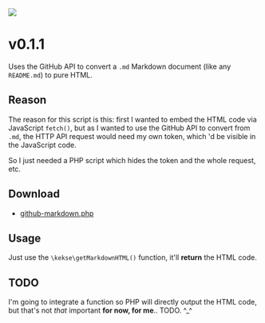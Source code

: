 <img src="https://kekse.biz/php/count.php?draw&override=github:github-markdown&text=v4&draw" />

# v**0.1.1**
Uses the GitHub API to convert a `.md` Markdown document (like any `README.md`) to pure HTML.

## Reason
The reason for this script is this: first I wanted to embed the HTML code via JavaScript `fetch()`,
but as I wanted to use the GitHub API to convert from `.md`, the HTTP API request would need my own
token, which 'd be visible in the JavaScript code.

So I just needed a PHP script which hides the token and the whole request, etc.

## Download
* [github-markdown.php](php/github-markdown.php)

## Usage
Just use the `\kekse\getMarkdownHTML()` function, it'll **return** the HTML code.

## TODO
I'm going to integrate a function so PHP will directly output the HTML code, but that's not _that_
important **for now, for me**.. TODO. ^\_^

